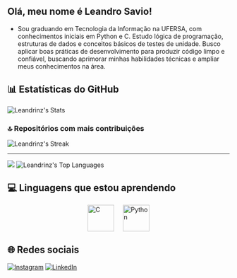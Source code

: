## Olá, meu nome é Leandro Savio!
- Sou graduando em Tecnologia da Informação na UFERSA, com conhecimentos iniciais em Python e C. Estudo lógica de programação, estruturas de dados e conceitos básicos de testes de unidade. Busco aplicar boas práticas de desenvolvimento para produzir código limpo e confiável, buscando aprimorar minhas habilidades técnicas e ampliar meus conhecimentos na área.

## 📊 Estatísticas do GitHub
![Leandrinz's Stats](https://github-readme-stats.vercel.app/api?username=Leandrinz&theme=gotham&show_icons=true&hide_border=true&count_private=true)
### 🔝 Repositórios com mais contribuições
![Leandrinz's Streak](https://github-readme-streak-stats.herokuapp.com/?user=Leandrinz&theme=gotham&hide_border=true)

---

[![](https://visitcount.itsvg.in/api?id=Leandrinz&icon=0&color=0)](https://visitcount.itsvg.in)
![Leandrinz's Top Languages](https://github-readme-stats.vercel.app/api/top-langs/?username=Leandrinz&theme=gotham&show_icons=true&hide_border=true&layout=compact)

<!-- Criado com GPRM ( https://gprm.itsvg.in ) -->

## 💻 Linguagens que estou aprendendo

<div style="display: flex; justify-content: center; gap: 20px;">
  <img src="https://cdn.jsdelivr.net/gh/devicons/devicon/icons/c/c-original.svg" alt="C" width="60" height="60"/>
  <img src="https://cdn.jsdelivr.net/gh/devicons/devicon/icons/python/python-original.svg" alt="Python" width="60" height="60"/>
</div>


## 🌐 Redes sociais

[![Instagram](https://img.shields.io/badge/-@leandro_savio06-833AB4?style=flat-square&logo=instagram&logoColor=white&link=https://instagram.com/leandro_savio06)](https://instagram.com/leandro_savio06)
[![LinkedIn](https://img.shields.io/badge/-Leandro%20Sávio-0077B5?style=flat-square&logo=linkedin&logoColor=white&link=https://www.linkedin.com/in/leandro-savio-967659350)](https://www.linkedin.com/in/leandro-savio-967659350)













